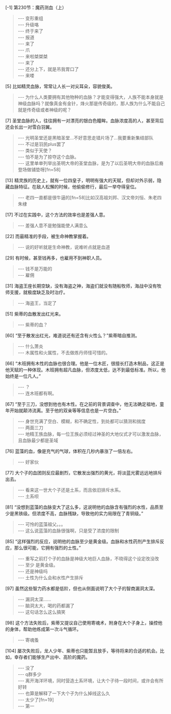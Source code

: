 
[-1] 第230节：魔药测血（上）
>--- 变形重组<br>
>--- 升级咯<br>
>--- 终于来了<br>
>--- 报道<br>
>--- 来了<br>
>--- 爪<br>
>--- 来啦桀桀桀<br>
>--- 来了<br>
>--- 还分上下，就是吊我胃口了<br>
>--- 来喽<br>

[5] 比如精灵血脉，常常让人长一对尖耳朵，容貌俊美。
>--- 为什么人类要拥有其他物种的血脉？才能变得强大，人族不能本身就是神级血脉吗？就像真金有金针，烽火那是传奇级的，那人族为什么不能自己就是传奇级或者神级的呢？<br>

[7] 圣堂血脉的人，往往拥有一对漂亮的银白色瞳眸。血脉浓度高的人，甚至背后还会长出一对雪白羽翼。
>--- 光明圣堂还是黑暗圣堂…不好意思走错片场了…我要重新集结部队<br>
>--- 不过是羽民plus罢了<br>
>--- 类似于天使？<br>
>--- 怕不是为了掠夺这个血脉。<br>
>--- 这里单单列举出圣明大帝的圣堂血脉，是为了以后圣明大帝的血脉后裔登场做铺垫呀[fn=58]<br>

[13] 精灵族的历史上，就有一位四皇子，明明有强大的天赋，但却对外示弱，隐藏血脉特征。在敌人松懈的时候，他偷偷修行，最后一举夺得皇位。
>--- 老四一直都是很牛逼的[fn=58]比如汉高祖刘邦、汉文帝刘恒、朱老四朱棣<br>

[17] 不过在实践中，这个方法的效率也是差强人意。
>--- 差强人意不是勉强能使人满意么<br>

[22] 而最精准的手段，被生命神教掌握着。
>--- 说的好听就是生命神教，说难听点就是血道<br>

[29] 有时候，甚至钱再多，也雇用不到神职人员。
>--- 钱不是万能的<br>
>--- 雇佣<br>

[31] 海盗王座长期空缺，没有海盗之神，海盗们就没有随船牧师，海战中没有牧师支援，就极度缺乏及时治疗。
>--- 海盗王，当定了<br>

[51] 紫蒂的血散发出红光来。
>--- 紫蒂的血？<br>

[60] “至于散发出红光，难道说还有还含有火性么？”紫蒂暗自推测。
>--- 什么萧炎<br>
>--- 木属性和火属性，不去做炼丹师怪可惜的。<br>

[66] “木班拥有木性的血脉也很合理。他是一位木匠，很擅长打造木制品，这正是他天赋的一种体现。木班拥有超凡血脉，但浓度太低，达不到最低标准。所以，他始终是一位凡人。”
>--- ？<br>
>--- 连木班都有啊。<br>

[67] “至于三刀，没想到他也有木性。在之前的背景调查中，他无法确定祖地，童年开始就颠沛流离。至于他的双亲等等信息也是一片空白。”
>--- 身世充满了空白、模糊，和不确定性，到处都可以猜测和揣度<br>
>--- 两面三刀<br>
>--- 地精王族血脉，每一位王族必须经过神圣的大地仪式才可以激发血脉，且血脉最少都是圣域<br>

[76] 蓝藻的血，像是充气的气球，体积在几秒内暴涨了一倍左右。
>--- 好家伙<br>

[77] 大个子的血团则反应最剧烈，它散发出强烈的黄光，将淡蓝光雾远远地排斥出去。
>--- 看来这一世大个子还是土系，而且依旧排斥水系。<br>
>--- 土系呗<br>

[81] “没想到蓝藻的血脉变大了这么多，这说明他的血脉含有强烈的水性，品质至少是黑铁级。但浓度不高，血脉残缺，导致他的实力局限在了青铜级。”
>--- 可怜的蓝藻祖父。。。<br>
>--- 这么说蓝藻的血脉很强啊，只是受了浓度的限制<br>

[85] “这样强烈的反应，说明他的血脉至少是黄金级。血脉和水性药剂产生排斥反应，那么很可能，它拥有强烈的土性。”
>--- 重写之前打个子的血脉是神级大地巨人血脉，不晓得这个设定改没改<br>
>--- 至少  是黄金级。<br>
>--- 还是神级吗<br>
>--- 土性为什么会和水性产生排斥<br>

[97] 虽然这些智力药水都是低阶，但也从侧面说明了大个子的智商漏洞太深。
>--- 漏洞太深……<br>
>--- 脑洞太大，喝的药都漏了<br>
>--- 这句话怎么这么搞笑<br>

[98] 这个方法失败后，紫蒂又提议自己使用寄魂术，附身在大个子身上，操控他的身体，帮助他练成第一次斗气循环。
>--- 寄魂蚤<br>

[104] 屡次失败后，龙人少年、紫蒂也只能暂且放手，等待将来的合适的机会。比如，幸存者们能够生产出中、高阶的魔药。
>--- 没了<br>
>--- q群多少<br>
>--- 离开海洋环境，同时营造土系环境，让大个子待一段时间，或许会有所好转<br>
>--- 也算是解释了一下大个子为什么掉线这么久<br>
>--- 太少了[fn=19]<br>
>--- 第一<br>
